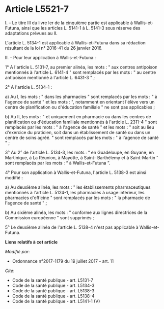 # Article L5521-7

I. – Le titre III du livre Ier de la cinquième partie est applicable à Wallis-et-Futuna, ainsi que les articles L. 5141-1 à
L. 5141-3 sous réserve des adaptations prévues au II. 

L'article L. 5134-1 est applicable à Wallis-et-Futuna dans sa rédaction résultant de la loi n° 2016-41 du 26 janvier 2016. 

II. – Pour leur application à Wallis-et-Futuna : 

1° A l'article L. 5131-7, au premier alinéa, les mots : " aux centres antipoison mentionnés à l'article L. 6141-4 " sont
remplacés par les mots : " au centre antipoison mentionné à l'article L. 6431-3 " ; 

2° A l'article L. 5134-1 : 

a) Au I, les mots : " dans les pharmacies " sont remplacés par les mots : " à l'agence de santé " et les mots : ", notamment
en orientant l'élève vers un centre de planification ou d'éducation familiale " ne sont pas applicables ; 

b) Au II, les mots : " et uniquement en pharmacie ou dans les centres de planification ou d'éducation familiale mentionnés à
l'article L. 2311-4 " sont remplacés par les mots : " à l'agence de santé " et les mots : " soit au lieu d'exercice du
praticien, soit dans un établissement de santé ou dans un centre de soins agréé. " sont remplacés par les mots : " à l'agence
de santé " ; 

3° Au 2° de l'article L. 5134-3, les mots : “ en Guadeloupe, en Guyane, en Martinique, à La Réunion, à Mayotte, à Saint-
Barthélemy et à Saint-Martin ” sont remplacés par les mots : “ à Wallis-et-Futuna ”. 

4° Pour son application à Wallis-et-Futuna, l'article L. 5138-3 est ainsi modifié : 

a) Au deuxième alinéa, les mots : " les établissements pharmaceutiques mentionnés à l'article L. 5124-1, les pharmacies à
usage intérieur, les pharmacies d'officine " sont remplacés par les mots : " la pharmacie de l'agence de santé " ; 

b) Au sixième alinéa, les mots : " conforme aux lignes directrices de la Commission européenne " sont supprimés ; 

5° Le deuxième alinéa de l'article L. 5138-4 n'est pas applicable à Wallis-et-Futuna.

**Liens relatifs à cet article**

_Modifié par_:

  - Ordonnance n°2017-1179 du 19 juillet 2017 - art. 11

_Cite_:

  - Code de la santé publique - art. L5131-7
  - Code de la santé publique - art. L5134-3
  - Code de la santé publique - art. L5138-3
  - Code de la santé publique - art. L5138-4
  - Code de la santé publique - art. L5141-1 (V)
